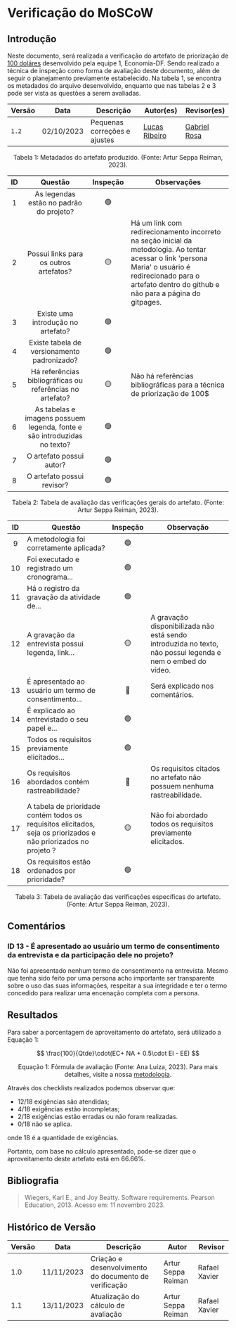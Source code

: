 # Verificação do MoSCoW

## Introdução

Neste documento, será realizada a verificação do artefato de priorização de [100 doláres](https://requisitos-de-software.github.io/2023.2-Economia-DF/elicitacao/tecnicas-priorizacao/100%24/) desenvolvido pela equipe 1, Economia-DF. Sendo realizado a técnica de inspeção como forma de avaliação deste documento, além de seguir o planejamento previamente estabelecido. Na tabela 1, se encontra os metadados do arquivo desenvolvido, enquanto que nas tabelas 2 e 3 pode ser vista as questões a serem avaliadas.

<center>

| Versão | Data       | Descrição                    | Autor(es)                                      | Revisor(es)                                      |
| ------ | ---------- | ---------------------------- | ---------------------------------------------- | ------------------------------------------------ |
| `1.2`  | 02/10/2023 | Pequenas correções e ajustes | [Lucas Ribeiro](https://github.com/lucassouzs) | [Gabriel Rosa](https://github.com/gabrielrosa09) |

<div style="text-align: center">
<p> Tabela 1: Metadados do artefato produzido. (Fonte: Artur Seppa Reiman, 2023). </p>
</div>

</center>

<center>

| ID  |                                 Questão                                  | Inspeção | Observações                                                                                                                                                                                                     |
| :-: | :----------------------------------------------------------------------: | :------: | --------------------------------------------------------------------------------------------------------------------------------------------------------------------------------------------------------------- |
|  1  |                 As legendas estão no padrão do projeto?                  |    🟢    |                                                                                                                                                                                                                 |
|  2  |                  Possui links para os outros artefatos?                  |    🟡    | Há um link com redirecionamento incorreto na seção inicial da metodologia. Ao tentar acessar o link 'persona Maria' o usuário é redirecionado para o artefato dentro do github e não para a página do gitpages. |
|  3  |                    Existe uma introdução no artefato?                    |    🟢    |                                                                                                                                                                                                                 |
|  4  |               Existe tabela de versionamento padronizado?                |    🟢    |                                                                                                                                                                                                                 |
|  5  |        Há referências bibliográficas ou referências no artefato?         |    🟡    | Não há referências bibliográficas para a técnica de priorização de 100$                                                                                                                                         |
|  6  | As tabelas e imagens possuem legenda, fonte e são introduzidas no texto? |    🟢    |                                                                                                                                                                                                                 |
|  7  |                         O artefato possui autor?                         |    🟢    |                                                                                                                                                                                                                 |
|  8  |                        O artefato possui revisor?                        |    🟢    |                                                                                                                                                                                                                 |

<div style="text-align: center">
<p> Tabela 2: Tabela de avaliação das verificações gerais do artefato. (Fonte: Artur Seppa Reiman, 2023). </p>
</div>

</center>

<center>

| ID  | Questão                                                                                                          | Inspeção | Observação                                                                                                 |
| :-: | ---------------------------------------------------------------------------------------------------------------- | :------: | ---------------------------------------------------------------------------------------------------------- |
|  9  | A metodologia foi corretamente aplicada?                                                                         |    🟢    |                                                                                                            |
| 10  | Foi executado e registrado um cronograma...                                                                      |    🟢    |                                                                                                            |
| 11  | Há o registro da gravação da atividade de...                                                                     |    🟢    |                                                                                                            |
| 12  | A gravação da entrevista possui legenda, link...                                                                 |    🟡    | A gravação disponibilizada não está sendo introduzida no texto, não possui legenda e nem o embed do vídeo. |
| 13  | É apresentado ao usuário um termo de consentimento...                                                            |    🔴    | Será explicado nos comentários.                                                                            |
| 14  | É explicado ao entrevistado o seu papel e...                                                                     |    🟢    |                                                                                                            |
| 15  | Todos os requisitos previamente elicitados...                                                                    |    🟢    |                                                                                                            |
| 16  | Os requisitos abordados contém rastreabilidade?                                                                  |    🔴    | Os requisitos citados no artefato não possuem nenhuma rastreabilidade.                                     |
| 17  | A tabela de prioridade contém todos os requisitos elicitados, seja os priorizados e não priorizados no projeto ? |    🟡    | Não foi abordado todos os requisitos previamente elicitados.                                               |
| 18  | Os requisitos estão ordenados por prioridade?                                                                    |    🟢    |                                                                                                            |

<div style="text-align: center">
<p> Tabela 3: Tabela de avaliação das verificações específicas do artefato. (Fonte: Artur Seppa Reiman, 2023). </p>
</div>

</center>

## Comentários

### ID 13 - É apresentado ao usuário um termo de consentimento da entrevista e da participação dele no projeto?

Não foi apresentado nenhum termo de consentimento na entrevista. Mesmo que tenha sido feito por uma persona acho importante ser transparente sobre o uso das suas informações, respeitar a sua integridade e ter o termo concedido para realizar uma encenação completa com a persona.

## Resultados

Para saber a porcentagem de aproveitamento do artefato, será utilizado a Equação 1:

$$
\frac{100}{Qtde}\cdot(EC+ NA + 0.5\cdot EI - EE)
$$

<div style="text-align: center">
<p>Equação 1: Fórmula de avaliação (Fonte: Ana Luíza, 2023). Para mais detalhes, visite a nossa <a href="../metodologia.md">metodologia</a>.</p>

</div>

Através dos checklists realizados podemos observar que:

- 12/18 exigências são atendidas;
- 4/18 exigências estão incompletas;
- 2/18 exigências estão erradas ou não foram realizadas.
- 0/18 não se aplica.

onde 18 é a quantidade de exigências.

Portanto, com base no cálculo apresentado, pode-se dizer que o aproveitamento deste artefato está em 66.66%.

## Bibliografia

> Wiegers, Karl E., and Joy Beatty. Software requirements. Pearson Education, 2013. Acesso em: 11 novembro 2023.

## Histórico de Versão

| Versão | Data       | Descrição                                             | Autor              | Revisor |
| ------ | ---------- | ----------------------------------------------------- | ------------------ | ------- |
| 1.0    | 11/11/2023 | Criação e desenvolvimento do documento de verificação | Artur Seppa Reiman | Rafael Xavier  |
| 1.1    | 13/11/2023 | Atualização do cálculo de avaliação | Artur Seppa Reiman | Rafael Xavier
